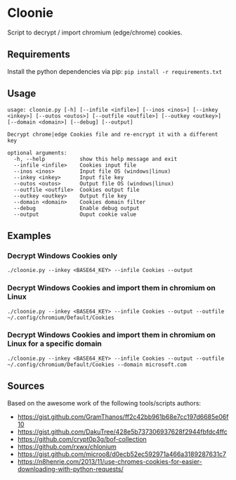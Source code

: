 # Cloonie

Script to decrypt / import chromium (edge/chrome) cookies.

## Requirements

Install the python dependencies via pip: `pip install -r requirements.txt`

## Usage

```
usage: cloonie.py [-h] [--infile <infile>] [--inos <inos>] [--inkey <inkey>] [--outos <outos>] [--outfile <outfile>] [--outkey <outkey>] [--domain <domain>] [--debug] [--output]

Decrypt chrome|edge Cookies file and re-encrypt it with a different key

optional arguments:
  -h, --help           show this help message and exit
  --infile <infile>    Cookies input file
  --inos <inos>        Input file OS (windows|linux)
  --inkey <inkey>      Input file key
  --outos <outos>      Output file OS (windows|linux)
  --outfile <outfile>  Cookies output file
  --outkey <outkey>    Output file key
  --domain <domain>    Cookies domain filter
  --debug              Enable debug output
  --output             Ouput cookie value
```

## Examples

### Decrypt Windows Cookies only

`./cloonie.py --inkey <BASE64_KEY> --infile Cookies --output`

### Decrypt Windows Cookies and import them in chromium on Linux

`./cloonie.py --inkey <BASE64_KEY> --infile Cookies --output --outfile ~/.config/chromium/Default/Cookies`

### Decrypt Windows Cookies and import them in chromium on Linux for a specific domain

`./cloonie.py --inkey <BASE64_KEY> --infile Cookies --output --outfile ~/.config/chromium/Default/Cookies --domain microsoft.com`

## Sources

Based on the awesome work of the following tools/scripts authors:

- https://gist.github.com/GramThanos/ff2c42bb961b68e7cc197d6685e06f10
- https://gist.github.com/DakuTree/428e5b737306937628f2944fbfdc4ffc
- https://github.com/crypt0p3g/bof-collection
- https://github.com/rxwx/chlonium
- https://gist.github.com/microo8/d0ecb52ec592971a466a3189287631c7
- https://n8henrie.com/2013/11/use-chromes-cookies-for-easier-downloading-with-python-requests/

